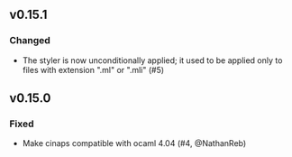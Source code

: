 ## v0.15.1

### Changed

- The styler is now unconditionally applied; it used to be applied only to
  files with extension ".ml" or ".mli" (#5)

## v0.15.0

### Fixed

- Make cinaps compatible with ocaml 4.04 (#4, @NathanReb)
